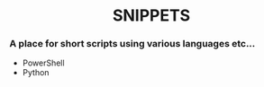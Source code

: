 # <center>  SNIPPETS </center>  

### A place for short scripts using various languages etc...  

- PowerShell
- Python

